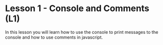 # Lesson 1 - Console and Comments (L1)

In this lesson you will learn how to use the console to print messages to the console and how to use comments in javascript.
